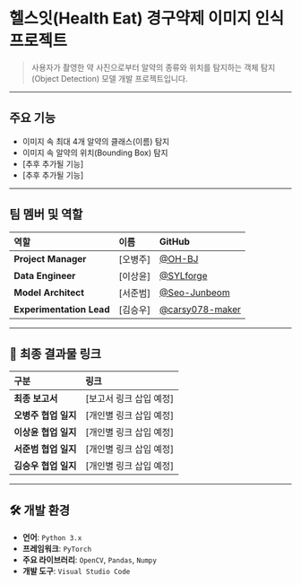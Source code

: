 # 헬스잇(Health Eat) 경구약제 이미지 인식 프로젝트

> 사용자가 촬영한 약 사진으로부터 알약의 종류와 위치를 탐지하는 객체 탐지(Object Detection) 모델 개발 프로젝트입니다.

---

##  주요 기능
- 이미지 속 최대 4개 알약의 클래스(이름) 탐지
- 이미지 속 알약의 위치(Bounding Box) 탐지
- [추후 추가될 기능]
- [추후 추가될 기능]

---

##  팀 멤버 및 역할
| 역할 | 이름 | GitHub |
| :--- | :--- | :--- |
|  **Project Manager** | [오병주] | [@OH-BJ](https://github.com/OH-BJ) |
|  **Data Engineer** | [이상윤] | [@SYLforge](https://github.com/SYLforge) |
|  **Model Architect** | [서준범] | [@Seo-Junbeom](https://github.com/Seo-Junbeom) |
|  **Experimentation Lead** | [김승우] | [@carsy078-maker](https://github.com/carsy078-maker) |

---

## 📝 최종 결과물 링크
| 구분 | 링크 |
| :--- | :--- |
|  **최종 보고서** | [보고서 링크 삽입 예정] |
|  **오병주 협업 일지** | [개인별 링크 삽입 예정] |
|  **이상윤 협업 일지** | [개인별 링크 삽입 예정] |
|  **서준범 협업 일지** | [개인별 링크 삽입 예정] |
|  **김승우 협업 일지** | [개인별 링크 삽입 예정] |

---

## 🛠️ 개발 환경
- **언어**: `Python 3.x`
- **프레임워크**: `PyTorch`
- **주요 라이브러리**: `OpenCV`, `Pandas`, `Numpy`
- **개발 도구**: `Visual Studio Code`

